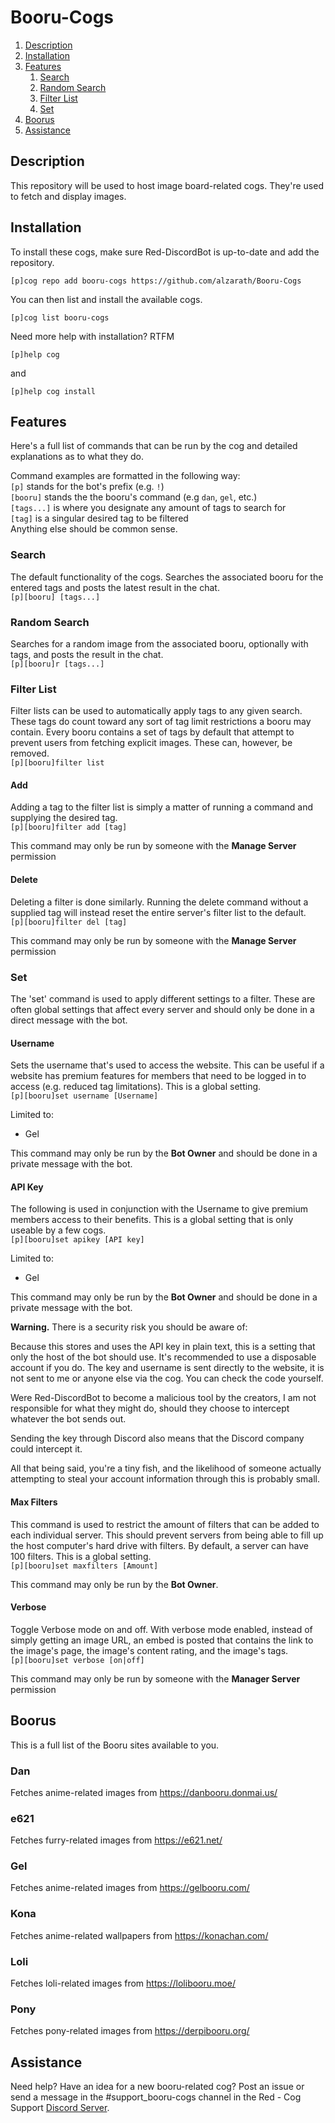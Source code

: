 # Booru-Cogs

1. [Description](#description)
2. [Installation](#installation)
3. [Features](#features)
    1. [Search](#search)
    2. [Random Search](#random-search)
    3. [Filter List](#filter-list)
    4. [Set](#set)
4. [Boorus](#boorus)
5. [Assistance](#assistance)

## Description

This repository will be used to host image board-related cogs. They're used to
fetch and display images.

## Installation

To install these cogs, make sure Red-DiscordBot is up-to-date and add the
repository.

```
[p]cog repo add booru-cogs https://github.com/alzarath/Booru-Cogs
```

You can then list and install the available cogs.

```
[p]cog list booru-cogs
```

Need more help with installation? RTFM

```
[p]help cog
```

and

```
[p]help cog install
```

## Features

Here's a full list of commands that can be run by the cog and detailed
explanations as to what they do.

Command examples are formatted in the following way:  
`[p]` stands for the bot's prefix (e.g. `!`)  
`[booru]` stands the the booru's command (e.g `dan`, `gel`, etc.)  
`[tags...]` is where you designate any amount of tags to search for  
`[tag]` is a singular desired tag to be filtered  
Anything else should be common sense.

### Search

The default functionality of the cogs. Searches the associated booru for the
entered tags and posts the latest result in the chat.  
`[p][booru] [tags...]`

### Random Search

Searches for a random image from the associated booru, optionally with tags,
and posts the result in the chat.  
`[p][booru]r [tags...]`

### Filter List

Filter lists can be used to automatically apply tags to any given search. 
These tags do count toward any sort of tag limit restrictions a booru may 
contain. Every booru contains a set of tags by default that attempt to prevent
users from fetching explicit images. These can, however, be removed.  
`[p][booru]filter list`

#### Add

Adding a tag to the filter list is simply a matter of running a command and
supplying the desired tag.  
`[p][booru]filter add [tag]`

This command may only be run by someone with the **Manage Server** permission

#### Delete

Deleting a filter is done similarly. Running the delete command without a
supplied tag will instead reset the entire server's filter list to the
default.  
`[p][booru]filter del [tag]`

This command may only be run by someone with the **Manage Server** permission

### Set

The 'set' command is used to apply different settings to a filter. These are
often global settings that affect every server and should only be done in a
direct message with the bot.

#### Username

Sets the username that's used to access the website. This can be useful if a
website has premium features for members that need to be logged in to access
(e.g. reduced tag limitations). This is a global setting.  
`[p][booru]set username [Username]`

Limited to:
* Gel

This command may only be run by the **Bot Owner** and should be done in a private
message with the bot.

#### API Key

The following is used in conjunction with the Username to give premium members
access to their benefits. This is a global setting that is only useable by a
few cogs.  
`[p][booru]set apikey [API key]`

Limited to:
* Gel

This command may only be run by the **Bot Owner** and should be done in a private
message with the bot.

**Warning.** There is a security risk you should be aware of:

Because this stores and uses the API key in plain text, this is a setting that
only the host of the bot should use. It's recommended to use a disposable
account if you do. The key and username is sent directly to the website, it is
not sent to me or anyone else via the cog. You can check the code yourself.

Were Red-DiscordBot to become a malicious tool by the creators, I am not
responsible for what they might do, should they choose to intercept whatever
the bot sends out.

Sending the key through Discord also means that the Discord company could
intercept it.

All that being said, you're a tiny fish, and the likelihood of someone actually
attempting to steal your account information through this is probably small.

#### Max Filters

This command is used to restrict the amount of filters that can be added to
each individual server. This should prevent servers from being able to fill up
the host computer's hard drive with filters. By default, a server can have 100
filters. This is a global setting.  
`[p][booru]set maxfilters [Amount]`

This command may only be run by the **Bot Owner**.

#### Verbose

Toggle Verbose mode on and off. With verbose mode enabled, instead of simply
getting an image URL, an embed is posted that contains the link to the image's
page, the image's content rating, and the image's tags.  
`[p][booru]set verbose [on|off]`

This command may only be run by someone with the **Manager Server** permission

## Boorus

This is a full list of the Booru sites available to you.

### Dan

Fetches anime-related images from <https://danbooru.donmai.us/>

### e621

Fetches furry-related images from <https://e621.net/>

### Gel

Fetches anime-related images from <https://gelbooru.com/>

### Kona

Fetches anime-related wallpapers from <https://konachan.com/>

### Loli

Fetches loli-related images from <https://lolibooru.moe/>

### Pony

Fetches pony-related images from <https://derpibooru.org/>

## Assistance

Need help? Have an idea for a new booru-related cog?
Post an issue or send a message in the #support\_booru-cogs channel in the
Red - Cog Support [Discord Server](https://discord.gg/MFrCXm4).
